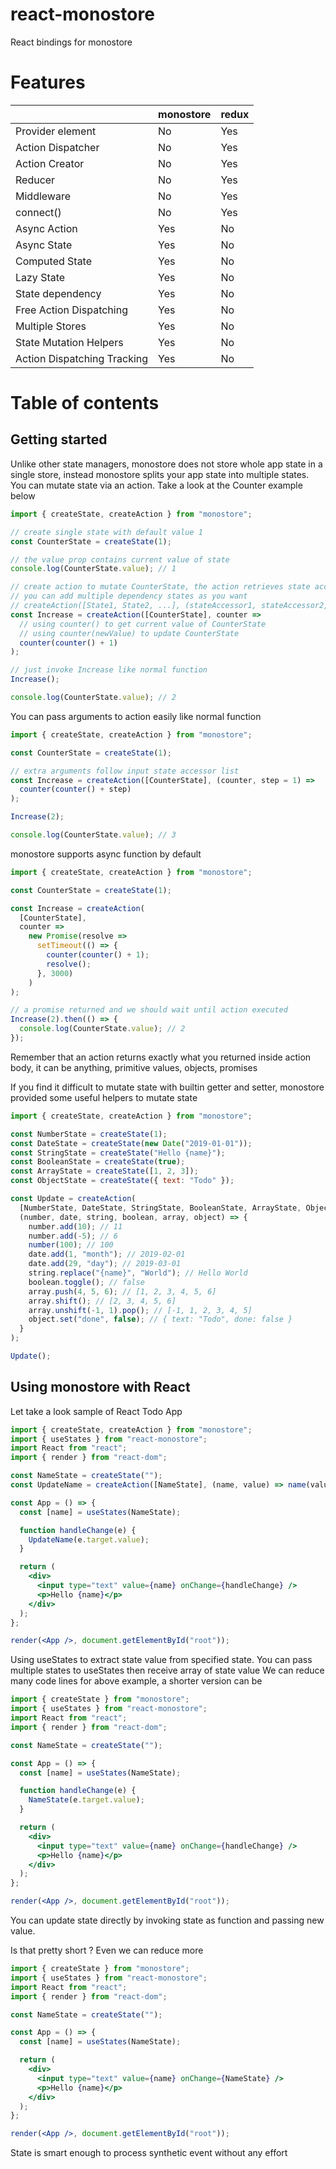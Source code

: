 # react-monostore

React bindings for monostore

# Features

|                             | monostore | redux |
|-----------------------------|-----------|-------|
| Provider element            | No        | Yes   |
| Action Dispatcher           | No        | Yes   |
| Action Creator              | No        | Yes   |
| Reducer                     | No        | Yes   |
| Middleware                  | No        | Yes   |
| connect()                   | No        | Yes   |
| Async Action                | Yes       | No    |
| Async State                 | Yes       | No    |
| Computed State              | Yes       | No    |
| Lazy State                  | Yes       | No    |
| State dependency            | Yes       | No    |
| Free Action Dispatching     | Yes       | No    |
| Multiple Stores             | Yes       | No    |
| State Mutation Helpers      | Yes       | No    |
| Action Dispatching Tracking | Yes       | No    |

# Table of contents

## Getting started

Unlike other state managers, monostore does not store whole app state in a single store,
instead monostore splits your app state into multiple states. You can mutate state via an action.
Take a look at the Counter example below

```jsx harmony
import { createState, createAction } from "monostore";

// create single state with default value 1
const CounterState = createState(1);

// the value prop contains current value of state
console.log(CounterState.value); // 1

// create action to mutate CounterState, the action retrieves state accessor list
// you can add multiple dependency states as you want
// createAction([State1, State2, ...], (stateAccessor1, stateAccessor2, ...) => {})
const Increase = createAction([CounterState], counter =>
  // using counter() to get current value of CounterState
  // using counter(newValue) to update CounterState
  counter(counter() + 1)
);

// just invoke Increase like normal function
Increase();

console.log(CounterState.value); // 2
```

You can pass arguments to action easily like normal function

```jsx harmony
import { createState, createAction } from "monostore";

const CounterState = createState(1);

// extra arguments follow input state accessor list
const Increase = createAction([CounterState], (counter, step = 1) =>
  counter(counter() + step)
);

Increase(2);

console.log(CounterState.value); // 3
```

monostore supports async function by default

```jsx harmony
import { createState, createAction } from "monostore";

const CounterState = createState(1);

const Increase = createAction(
  [CounterState],
  counter =>
    new Promise(resolve =>
      setTimeout(() => {
        counter(counter() + 1);
        resolve();
      }, 3000)
    )
);

// a promise returned and we should wait until action executed
Increase(2).then(() => {
  console.log(CounterState.value); // 2
});
```

Remember that an action returns exactly what you returned inside action body,
it can be anything, primitive values, objects, promises

If you find it difficult to mutate state with builtin getter and setter,
monostore provided some useful helpers to mutate state

```jsx harmony
import { createState, createAction } from "monostore";

const NumberState = createState(1);
const DateState = createState(new Date("2019-01-01"));
const StringState = createState("Hello {name}");
const BooleanState = createState(true);
const ArrayState = createState([1, 2, 3]);
const ObjectState = createState({ text: "Todo" });

const Update = createAction(
  [NumberState, DateState, StringState, BooleanState, ArrayState, ObjectState],
  (number, date, string, boolean, array, object) => {
    number.add(10); // 11
    number.add(-5); // 6
    number(100); // 100
    date.add(1, "month"); // 2019-02-01
    date.add(29, "day"); // 2019-03-01
    string.replace("{name}", "World"); // Hello World
    boolean.toggle(); // false
    array.push(4, 5, 6); // [1, 2, 3, 4, 5, 6]
    array.shift(); // [2, 3, 4, 5, 6]
    array.unshift(-1, 1).pop(); // [-1, 1, 2, 3, 4, 5]
    object.set("done", false); // { text: "Todo", done: false }
  }
);

Update();
```

## Using monostore with React

Let take a look sample of React Todo App

```jsx harmony
import { createState, createAction } from "monostore";
import { useStates } from "react-monostore";
import React from "react";
import { render } from "react-dom";

const NameState = createState("");
const UpdateName = createAction([NameState], (name, value) => name(value));

const App = () => {
  const [name] = useStates(NameState);

  function handleChange(e) {
    UpdateName(e.target.value);
  }

  return (
    <div>
      <input type="text" value={name} onChange={handleChange} />
      <p>Hello {name}</p>
    </div>
  );
};

render(<App />, document.getElementById("root"));
```

Using useStates to extract state value from specified state.
You can pass multiple states to useStates then receive array of state value
We can reduce many code lines for above example, a shorter version can be

```jsx harmony
import { createState } from "monostore";
import { useStates } from "react-monostore";
import React from "react";
import { render } from "react-dom";

const NameState = createState("");

const App = () => {
  const [name] = useStates(NameState);

  function handleChange(e) {
    NameState(e.target.value);
  }

  return (
    <div>
      <input type="text" value={name} onChange={handleChange} />
      <p>Hello {name}</p>
    </div>
  );
};

render(<App />, document.getElementById("root"));
```

You can update state directly by invoking state as function and passing new value.

Is that pretty short ? Even we can reduce more

```jsx harmony
import { createState } from "monostore";
import { useStates } from "react-monostore";
import React from "react";
import { render } from "react-dom";

const NameState = createState("");

const App = () => {
  const [name] = useStates(NameState);

  return (
    <div>
      <input type="text" value={name} onChange={NameState} />
      <p>Hello {name}</p>
    </div>
  );
};

render(<App />, document.getElementById("root"));
```

State is smart enough to process synthetic event without any effort
